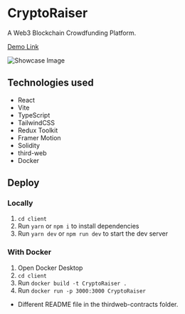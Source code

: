 # CryptoRaiser
 A Web3 Blockchain Crowdfunding Platform.

 [Demo Link]()
 
 ![Showcase Image]()

## Technologies used
* React
* Vite
* TypeScript
* TailwindCSS
* Redux Toolkit
* Framer Motion
* Solidity
* third-web
* Docker

## Deploy

### Locally
1. `cd client`
2. Run `yarn` or `npm i` to install dependencies
3. Run `yarn dev` or `npm run dev` to start the dev server

### With Docker
1. Open Docker Desktop
2. `cd client`
3. Run `docker build -t CryptoRaiser .`
4. Run `docker run -p 3000:3000 CryptoRaiser`

* Different README file in the thirdweb-contracts folder.